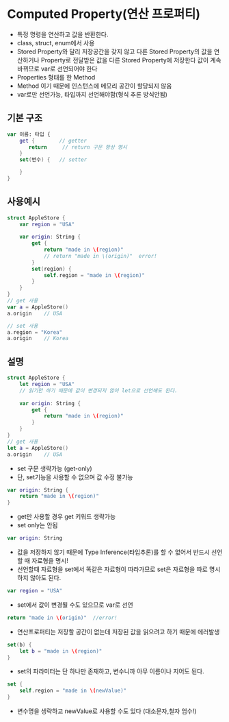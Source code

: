 # Computed Property(연산 프로퍼티)
- 특정 명령을 연산하고 값을 반환한다. 
- class, struct, enum에서 사용
- Stored Property와 달리 저장공간을 갖지 않고 다른 Stored Property의 값을 연산하거나 Property로 전달받은 값을 다른 Stored Property에 저장한다 값이 계속 바뀌므로 var로 선언되어야 한다
- Properties 형태를 한 Method
- Method 이기 때문에 인스턴스에 메모리 공간이 할당되지 않음
- var로만 선언가능, 타입까지 선언해야함(형식 추론 방식안됨)

## 기본 구조
```swift
var 이름: 타입 {
    get {        // getter
       return     // return 구문 항상 명시
    }
    set(변수) {   // setter

    }
}
```
## 사용예시
```swift
struct AppleStore {
    var region = "USA"
    
    var origin: String {
        get {
            return "made in \(region)"
            // return "made in \(origin)"  error!
        }
        set(region) {
            self.region = "made in \(region)"
        }
    }
}
// get 사용
var a = AppleStore()
a.origin    // USA

// set 사용
a.region = "Korea"
a.origin    // Korea
```
## 설명
```swift
struct AppleStore {
    let region = "USA"
    // 읽기만 하기 때문에 값이 변경되지 않아 let으로 선언해도 된다.
    
    var origin: String {
        get {
            return "made in \(region)"
        }
    }
}
// get 사용
let a = AppleStore()
a.origin    // USA
```
- set 구문 생략가능 (get-only)
- 단, set기능을 사용할 수 없으며 값 수정 불가능
```swift
var origin: String {
    return "made in \(region)"
}
```
- get만 사용할 경우 get 키워드 생략가능
- set only는 안됨

```swift
var origin: String
```
- 값을 저장하지 않기 때문에 Type Inference(타입추론)를 할 수 없어서 반드시 선언할 때 자료형을 명시!
- 선언할때 자료형을 set에서 똑같은 자료형이 따라가므로 set은 자료형을 따로 명시하지 않아도 된다.
```swift
var region = "USA"
```
- set에서 값이 변경될 수도 있으므로 var로 선언
```swift
return "made in \(origin)"  //error!
```
- 연산프로퍼티는 저장할 공간이 없는데 저장된 값을 읽으려고 하기 때문에 에러발생

```swift
set(b) {
    let b = "made in \(region)"
}
```
- set의 파라미터는 단 하나만 존재하고, 변수니까 아무 이름이나 지어도 된다.

```swift
set {
    self.region = "made in \(newValue)"
}
```
- 변수명을 생략하고 newValue로 사용할 수도 있다 (대소문자,철자 엄수!)

